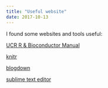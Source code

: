 ```yaml
---
title: "Useful website"
date: 2017-10-13
---
```


I found some websites and tools useful:

[UCR R & Bioconductor Manual](http://manuals.bioinformatics.ucr.edu/home/R_BioCondManual)

[knitr](https://yihui.name/knitr/)

[blogdown](https://bookdown.org/yihui/blogdown/)

[sublime text editor](https://www.sublimetext.com/)

